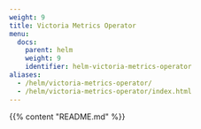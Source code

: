 ```yaml
---
weight: 9
title: Victoria Metrics Operator
menu:
  docs:
    parent: helm
    weight: 9
    identifier: helm-victoria-metrics-operator
aliases:
  - /helm/victoria-metrics-operator/
  - /helm/victoria-metrics-operator/index.html
---
```

{{% content "README.md" %}}
